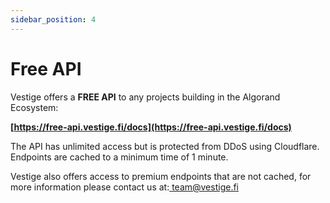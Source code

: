 ```yaml
---
sidebar_position: 4
---
```


# Free API

Vestige offers a **FREE API** to any projects building in the Algorand Ecosystem:

**[https://free-api.vestige.fi/docs](https://free-api.vestige.fi/docs)**

The API has unlimited access but is protected from DDoS using Cloudflare. Endpoints are cached to a minimum time of 1 minute.

Vestige also offers access to premium endpoints that are not cached, for more information please contact us at:[ team@vestige.fi](mailto:team@vestige.fi)
